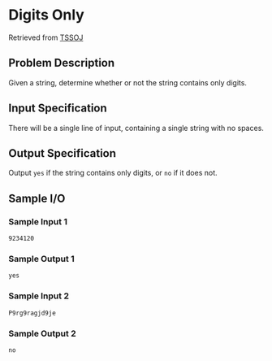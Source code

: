 # Digits Only
Retrieved from [TSSOJ](https://tssoj.ca/)

## Problem Description
Given a string, determine whether or not the string contains only digits.

## Input Specification
There will be a single line of input, containing a single string with no spaces.

## Output Specification
Output `yes` if the string contains only digits, or `no` if it does not.

## Sample I/O

### Sample Input 1
`9234120`

### Sample Output 1
`yes`

### Sample Input 2
`P9rg9ragjd9je`
  
### Sample Output 2
`no`

